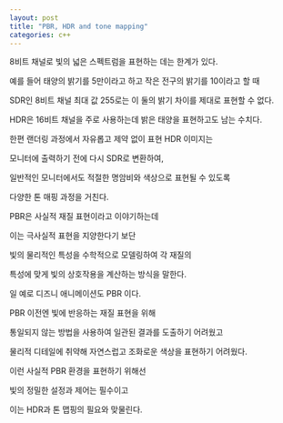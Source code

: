 ```yaml
---
layout: post
title: "PBR, HDR and tone mapping"
categories: c++
---
```


<!-- begin_excerpt -->

8비트 채널로 빛의 넓은 스펙트럼을 표현하는 데는 한계가 있다.

<!-- end_excerpt -->

예를 들어 태양의 밝기를 5만이라고 하고 작은 전구의 밝기를 10이라고 할 때

SDR인 8비트 채널 최대 값 255로는 이 둘의 밝기 차이를 제대로 표현할 수 없다.

HDR은 16비트 채널을 주로 사용하는데 밝은 태양을 표현하고도 남는 수치다.

한편 랜더링 과정에서 자유롭고 제약 없이 표현 HDR 이미지는 

모니터에 출력하기 전에 다시 SDR로 변환하여, 

일반적인 모니터에서도 적절한 명암비와 색상으로 표현될 수 있도록 

다양한 톤 매핑 과정을 거친다.


PBR은 사실적 재질 표현이라고 이야기하는데

이는 극사실적 표현을 지양한다기 보단

빛의 물리적인 특성을 수학적으로 모델링하여 각 재질의

특성에 맞게 빛의 상호작용을 계산하는 방식을 말한다.

일 예로 디즈니 애니메이션도 PBR 이다.


PBR 이전엔 빛에 반응하는 재질 표현을 위해

통일되지 않는 방법을 사용하여 일관된 결과를 도출하기 어려웠고

물리적 디테일에 취약해 자연스럽고 조화로운 색상을 표현하기 어려웠다.


이런 사실적 PBR 환경을 표현하기 위해선

빛의 정밀한 설정과 제어는 필수이고

이는 HDR과 톤 맵핑의 필요와 맞물린다.

